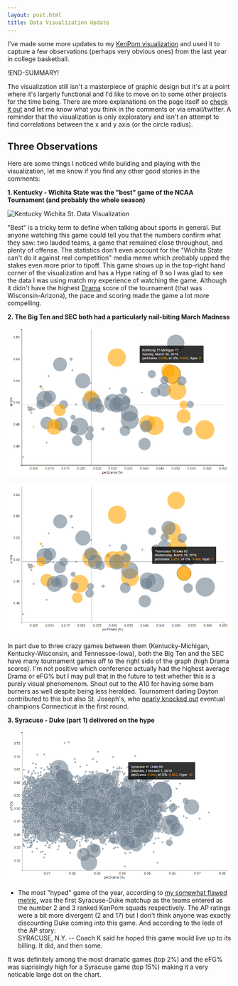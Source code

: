 ```yaml
---
layout: post.html 
title: Data Visualization Update
---
```


I've made some more updates to my [KenPom
visualization](../../../../../pages/kpvis.html) and used it to capture a
few observations (perhaps very obvious ones) from the last year in
college basketball.

\!END-SUMMARY\!

The visualization still isn't a masterpiece of graphic design but it's
at a point where it's largerly functional and I'd like to move on to
some other projects for the time being. There are more explanations on
the page itself so [check it out](../../../../../pages/kpvis.html) and
let me know what you think in the comments or via email/twitter. A
reminder that the visualization is only exploratory and isn't an attempt
to find correlations between the x and y axis (or the circle radius).

## Three Observations

Here are some things I noticed while building and playing with the
visualization, let me know if you find any other good stories in the
comments:

**1. Kentucky - Wichita State was the "best" game of the NCAA Tournament
(and probably the whole season)**

![Kentucky Wichita St. Data
Visualization](/images/Kentucky-Wichita-St.png)

"Best" is a tricky term to define when talking about sports in general.
But anyone watching this game could tell you that the numbers confirm
what they saw: two lauded teams, a game that remained close throughout,
and plenty of offense. The statistics don't even account for the
"Wichita State can't do it against real competition" media meme which
probably upped the stakes even more prior to tipoff. This game shows up
in the top-right hand corner of the visualization and has a Hype rating
of 9 so I was glad to see the data I was using match my experience of
watching the game. Although it didn't have the highest
[Drama](http://drewbo.com/blog/2014/04/28/kenpom-drama/) score of the
tournament (that was Wisconsin-Arizona), the pace and scoring made the
game a lot more compelling.

**2. The Big Ten and SEC both had a particularly nail-biting March
Madness**

![Kentucky Michigan Data Visualization](/images/Kentucky-Michigan.png)

![Tennessee Iowa Data Visualization](/images/Tennessee-Iowa.png)

In part due to three crazy games between them (Kentucky-Michigan,
Kentucky-Wisconsin, and Tennessee-Iowa), both the Big Ten and the SEC
have many tournament games off to the right side of the graph (high
Drama scores). I'm not positive which conference actually had the
highest average Drama or eFG% but I may pull that in the future to test
whether this is a purely visual phenomenom. Shout out to the A10 for
having some barn burners as well despite being less heralded. Tournament
darling Dayton contributed to this but also St. Joseph's, who [nearly
knocked
out](http://www.cbssports.com/collegebasketball/eye-on-college-basketball/24516910/saint-josephs-was-one-rebound-away-from-killing-uconns-story)
eventual champions Connecticut in the first round.

**3. Syracuse - Duke (part 1) delivered on the hype**

![Syracuse Duke Data Visualization](/images/Syracuse-Duke.png)

  - The most "hyped" game of the year, according to [my somewhat flawed
    metric](http://drewbo.com/blog/2014/05/05/first-data-vis/), was the
    first Syracuse-Duke matchup as the teams entered as the number 2 and
    3 ranked KenPom squads respectively. The AP ratings were a bit more
    divergent (2 and 17) but I don't think anyone was exactly
    discounting Duke coming into this game. And according to the lede of
    the AP story:  
    SYRACUSE, N.Y. -- Coach K said he hoped this game would live up to
    its billing. It did, and then some.

It was definitely among the most dramatic games (top 2%) and the eFG%
was suprisingly high for a Syracuse game (top 15%) making it a very
noticable large dot on the chart.

